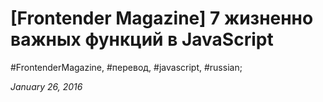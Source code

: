 <script type="text/javascript">
	window.location.href = 'https://frontender.info/essential-javascript-functions/';
</script>

# [Frontender Magazine] 7 жизненно важных функций в JavaScript

#FrontenderMagazine, #перевод, #javascript, #russian;

_January 26, 2016_
